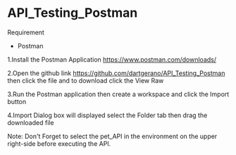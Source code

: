 # API_Testing_Postman

Requirement
- Postman

1.Install the Postman Application
https://www.postman.com/downloads/

2.Open the github link https://github.com/dartgerano/API_Testing_Postman then click the file and to download click the View Raw

3.Run the Postman application then create a workspace and click the Import button

4.Import Dialog box will displayed select the Folder tab then drag the downloaded file

Note: Don't Forget to select the pet_API in the environment on the upper right-side before executing the API.
